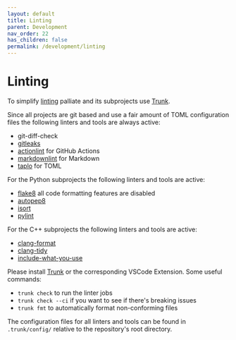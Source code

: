 ```yaml
---
layout: default
title: Linting
parent: Development
nav_order: 22
has_children: false
permalink: /development/linting
---
```


# Linting

To simplify [linting](https://en.wikipedia.org/wiki/Lint_(software)) palliate and its subprojects use [Trunk](https://trunk.io/).

Since all projects are git based and use a fair amount of TOML configuration files the following linters  and tools are always active:
* git-diff-check
* [gitleaks](https://gitleaks.io/)
* [actionlint](https://github.com/rhysd/actionlint) for GitHub Actions
* [markdownlint](https://github.com/DavidAnson/markdownlint) for Markdown
* [taplo](https://taplo.tamasfe.dev/) for TOML


For the Python subprojects the following linters and tools are active:
* [flake8](https://flake8.pycqa.org/en/latest/) all code formatting features are disabled
* [autopep8](https://github.com/hhatto/autopep8)
* [isort](https://pycqa.github.io/isort/)
* [pylint](https://pylint.pycqa.org/en/latest/)

For the C++ subprojects the following linters and tools are active:
* [clang-format](https://clang.llvm.org/docs/ClangFormat.html)
* [clang-tidy](https://clang.llvm.org/extra/clang-tidy/)
* [include-what-you-use](https://include-what-you-use.org/)

Please install [Trunk](https://trunk.io/products/check) or the corresponding VSCode Extension. Some useful commands:
* `trunk check` to run the linter jobs
* `trunk check --ci` if you want to see if there's breaking issues
* `trunk fmt` to automatically format non-conforming files

The configuration files for all linters and tools can be found in `.trunk/config/` relative to the repository's root directory.